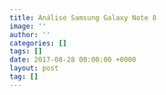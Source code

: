 ```yaml
---
title: Análise Samsung Galaxy Note 8
image: ''
author: ''
categories: []
tags: []
date: 2017-08-28 00:00:00 +0000
layout: post
tag: []
---
```

